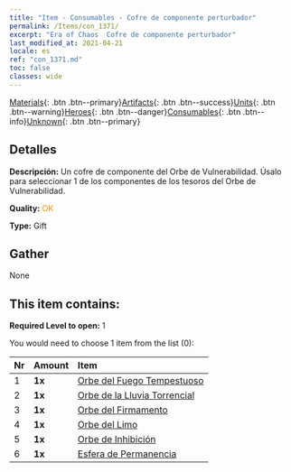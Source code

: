 ```yaml
---
title: "Item - Consumables - Cofre de componente perturbador"
permalink: /Items/con_1371/
excerpt: "Era of Chaos  Cofre de componente perturbador"
last_modified_at: 2021-04-21
locale: es
ref: "con_1371.md"
toc: false
classes: wide
---
```

 [Materials](/es/Items/){: .btn .btn--primary}[Artifacts](/es/Items/Artifacts/){: .btn .btn--success}[Units](/es/Items/Units/){: .btn .btn--warning}[Heroes](/es/Items/Heroes/){: .btn .btn--danger}[Consumables](/es/Items/Consumables/){: .btn .btn--info}[Unknown](/es/Items/Unknown/){: .btn .btn--primary}

## Detalles
 **Descripción:** Un cofre de componente del Orbe de Vulnerabilidad. Úsalo para seleccionar 1 de los componentes de los tesoros del Orbe de Vulnerabilidad.

 **Quality:** <span style="color: #FF8C00">OK</span>

 **Type:** Gift

## Gather

  None

## This item contains:

 **Required Level to open:** 1

 You would need to choose 1 item from the list (0):

  | Nr | Amount |     Item    |
  |:---|:-------|:------------|
  | 1 |  **1x** | [Orbe del Fuego Tempestuoso](/es/Items/art_172/) |  | 
  | 2 |  **1x** | [Orbe de la Lluvia Torrencial](/es/Items/art_173/) |  | 
  | 3 |  **1x** | [Orbe del Firmamento](/es/Items/art_174/) |  | 
  | 4 |  **1x** | [Orbe del Limo](/es/Items/art_175/) |  | 
  | 5 |  **1x** | [Orbe de Inhibición](/es/Items/art_176/) |  | 
  | 6 |  **1x** | [Esfera de Permanencia](/es/Items/art_177/) |  | 
